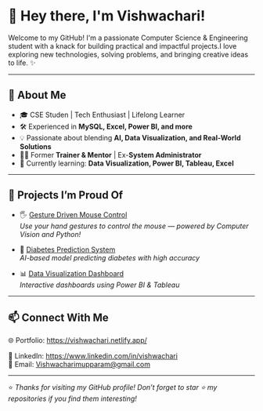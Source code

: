 # 👋 Hey there, I'm Vishwachari!

Welcome to my GitHub! I'm a passionate Computer Science & Engineering student with a knack for building practical and impactful projects.I love exploring new technologies, solving problems, and bringing creative ideas to life. ✨

---

## 🚀 About Me
- 🎓 CSE Studen | Tech Enthusiast | Lifelong Learner  
- 🛠️ Experienced in **MySQL, Excel, Power BI, and more**  
- 💡 Passionate about blending **AI, Data Visualization, and Real-World Solutions**  
- 🧑‍🏫 Former **Trainer & Mentor** | Ex-**System Administrator**  
- 🌱 Currently learning: **Data Visualization, Power BI, Tableau, Excel**  

---

## 💼 Projects I’m Proud Of
- 🖐️ [Gesture Driven Mouse Control](#)  
  *Use your hand gestures to control the mouse — powered by Computer Vision and Python!*  

- 🧬 [Diabetes Prediction System](#)  
  *AI-based model predicting diabetes with high accuracy*  

- 📊 [Data Visualization Dashboard](#)  
  *Interactive dashboards using Power BI & Tableau*  

---

## 📫 Connect With Me  
🌐 Portfolio: https://vishwachari.netlify.app/ 

💼 LinkedIn: https://www.linkedin.com/in/vishwachari  
📧 Email: Vishwacharimupparam@gmail.com

---
⭐️ *Thanks for visiting my GitHub profile! Don’t forget to star ⭐ my repositories if you find them interesting!*  
